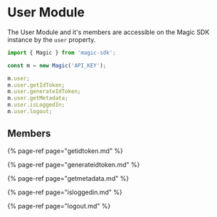 # User Module

The User Module and it's members are accessible on the Magic SDK instance by the `user` property.

```typescript
import { Magic } from 'magic-sdk';

const m = new Magic('API_KEY');

m.user;
m.user.getIdToken;
m.user.generateIdToken;
m.user.getMetadata;
m.user.isLoggedIn;
m.user.logout;
```

## Members

{% page-ref page="getidtoken.md" %}

{% page-ref page="generateidtoken.md" %}

{% page-ref page="getmetadata.md" %}

{% page-ref page="isloggedin.md" %}

{% page-ref page="logout.md" %}



